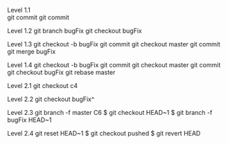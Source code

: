 Level 1.1   
git commit
git commit

Level 1.2
 git branch bugFix
git checkout bugFix

Level 1.3
git checkout -b bugFix
git commit
git checkout master
git commit
git merge bugFix

Level 1.4
git checkout -b bugFix
git commit
git checkout master
git commit
git checkout bugFix
git rebase master

Level 2.1
git checkout c4

Level 2.2
git checkout bugFix^

Level 2.3
git branch -f master C6
$ git checkout HEAD~1
$ git branch -f bugFix HEAD~1

Level 2.4 
git reset HEAD~1
$ git checkout pushed
$ git revert HEAD
